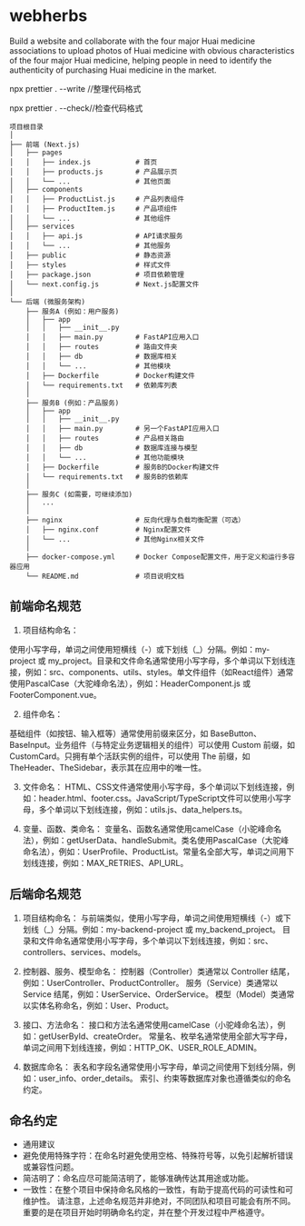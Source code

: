 <!--
 * @Date: 2024-12-18 13:13:59
 * @LastEditors: Aregene
 * @LastEditTime: 2025-02-04 12:04:31
-->
# webherbs
Build a website and collaborate with the four major Huai medicine associations to upload photos of Huai medicine with obvious characteristics of the four major Huai medicine, helping people in need to identify the authenticity of purchasing Huai medicine in the market.  

npx prettier . --write //整理代码格式  

npx prettier . --check//检查代码格式  

```
项目根目录
│
├── 前端 (Next.js)
│   ├── pages
│   │   ├── index.js           # 首页
│   │   ├── products.js        # 产品展示页
│   │   └── ...                # 其他页面
│   ├── components
│   │   ├── ProductList.js     # 产品列表组件
│   │   ├── ProductItem.js     # 产品项组件
│   │   └── ...                # 其他组件
│   ├── services
│   │   ├── api.js             # API请求服务
│   │   └── ...                # 其他服务
│   ├── public                 # 静态资源
│   ├── styles                 # 样式文件
│   ├── package.json           # 项目依赖管理
│   └── next.config.js         # Next.js配置文件
│
└── 后端 (微服务架构)
    ├── 服务A (例如：用户服务)
    │   ├── app
    │   │   ├── __init__.py
    │   │   ├── main.py        # FastAPI应用入口
    │   │   ├── routes         # 路由文件夹
    │   │   ├── db             # 数据库相关
    │   │   └── ...            # 其他模块
    │   ├── Dockerfile         # Docker构建文件
    │   └── requirements.txt   # 依赖库列表
    │
    ├── 服务B (例如：产品服务)
    │   ├── app
    │   │   ├── __init__.py
    │   │   ├── main.py        # 另一个FastAPI应用入口
    │   │   ├── routes         # 产品相关路由
    │   │   ├── db             # 数据库连接与模型
    │   │   └── ...            # 其他功能模块
    │   ├── Dockerfile         # 服务B的Docker构建文件
    │   └── requirements.txt   # 服务B的依赖库
    │
    ├── 服务C (如需要，可继续添加)
    │   ...
    │
    ├── nginx                  # 反向代理与负载均衡配置（可选）
    │   ├── nginx.conf         # Nginx配置文件
    │   └── ...                # 其他Nginx相关文件
    │
    ├── docker-compose.yml     # Docker Compose配置文件，用于定义和运行多容器应用
    └── README.md              # 项目说明文档

```

## 前端命名规范
1. ‌项目结构命名‌：  

使用小写字母，单词之间使用短横线（-）或下划线（_）分隔。例如：my-project 或 my_project。目录和文件命名通常使用小写字母，多个单词以下划线连接，例如：src、components、utils、styles。单文件组件（如React组件）通常使用PascalCase（大驼峰命名法），例如：HeaderComponent.js 或 FooterComponent.vue。  

2. ‌组件命名‌：

基础组件（如按钮、输入框等）通常使用前缀来区分，如 BaseButton、BaseInput。业务组件（与特定业务逻辑相关的组件）可以使用 Custom 前缀，如 CustomCard。只拥有单个活跃实例的组件，可以使用 The 前缀，如 TheHeader、TheSidebar，表示其在应用中的唯一性。  

3. ‌文件命名‌：
HTML、CSS文件通常使用小写字母，多个单词以下划线连接，例如：header.html、footer.css。JavaScript/TypeScript文件可以使用小写字母，多个单词以下划线连接，例如：utils.js、data_helpers.ts。  

4. ‌变量、函数、类命名‌：
变量名、函数名通常使用camelCase（小驼峰命名法），例如：getUserData、handleSubmit。类名使用PascalCase（大驼峰命名法），例如：UserProfile、ProductList。常量名全部大写，单词之间用下划线连接，例如：MAX_RETRIES、API_URL。

## 后端命名规范
1. ‌项目结构命名‌：
与前端类似，使用小写字母，单词之间使用短横线（-）或下划线（_）分隔。例如：my-backend-project 或 my_backend_project。
目录和文件命名通常使用小写字母，多个单词以下划线连接，例如：src、controllers、services、models。  

2. ‌控制器、服务、模型命名‌：
控制器（Controller）类通常以 Controller 结尾，例如：UserController、ProductController。
服务（Service）类通常以 Service 结尾，例如：UserService、OrderService。
模型（Model）类通常以实体名称命名，例如：User、Product。  

3. ‌接口、方法命名‌：
接口和方法名通常使用camelCase（小驼峰命名法），例如：getUserById、createOrder。
常量名、枚举名通常使用全部大写字母，单词之间用下划线连接，例如：HTTP_OK、USER_ROLE_ADMIN。  

4. ‌数据库命名‌：
表名和字段名通常使用小写字母，单词之间使用下划线分隔，例如：user_info、order_details。
索引、约束等数据库对象也遵循类似的命名约定。  

## 命名约定
* 通用建议
* ‌避免使用特殊字符‌：在命名时避免使用空格、特殊符号等，以免引起解析错误或兼容性问题。
* ‌简洁明了‌：命名应尽可能简洁明了，能够准确传达其用途或功能。
* ‌一致性‌：在整个项目中保持命名风格的一致性，有助于提高代码的可读性和可维护性。
请注意，上述命名规范并非绝对，不同团队和项目可能会有所不同。重要的是在项目开始时明确命名约定，并在整个开发过程中严格遵守。